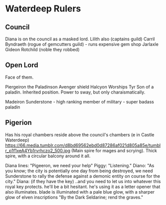 # Waterdeep Rulers

## Council
Diana is on the council as a masked lord.
Lilith also (captains guild)
Carril Byndraeth (rogue of gemcutters guild) - runs expensive gem shop
Jarlaxle
Gideon Rotchild (noble they robbed)

## Open Lord
Face of them.

Piergeiron the Paladinson
Avenger shield Halcyon
Worships Tyr
Son of a paladin. Inherited position.
Power to sway, but only charaismatically.

Madeiron Sunderstone - high ranking member of military - super badass paladin

## Pigerion
Has his royal chambers reside above the council's chambers (e in Castle Waterdeep)
https://66.media.tumblr.com/d8bd69562ebd0d87286af021d805a85e/tumblr_p1f1xeA4Yb1rvrhczo2_500.jpg
(Main spire for mages and scrying).
Thick spire, with a circular balcony around it all.

Diana lines: "Pigeeron, we need your help"
Piggy: "Listening."
Diano: "As you know; the city is potentially one day from being destroyed, we need Sunderstone to rally the defense against a demonic entity on course for the city."
Diana: (if they have the key) ..and you need to let us into whatever this royal key protects.
he'll be a bit hesitant. he's using it as a letter opener that also illuminates.
blade is illuminated with a pale blue glow, with a sharper glow of elven inscriptions "By the Dark Seldarine; rend the graves."
